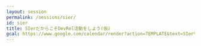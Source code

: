 ```yaml
---
layout: session
permalink: /sessions/sier/
id: sier
title: SIerだからこそDevRel活動をしよう(仮)
gcal: https://www.google.com/calendar/render?action=TEMPLATE&text=SIer%E3%81%A0%E3%81%8B%E3%82%89%E3%81%93%E3%81%9DDevRel%E6%B4%BB%E5%8B%95%E3%82%92%E3%81%97%E3%82%88%E3%81%86(%E4%BB%AE)%20at%20DevRel/Japan%20CONFERENCE%202022&dates=20220806T171000/20220806T180500&location=https://devrel.dev/japan-2021/view/&trp=true&details=%E3%83%88%E3%83%A9%E3%83%83%E3%82%AFA%20/%2017:10%E3%80%9C18:05%0A%0A%F0%9F%8C%9F%20%E3%82%A4%E3%83%99%E3%83%B3%E3%83%88%E5%8F%82%E5%8A%A0%E7%94%A8URL%0Ahttps://devrel.dev/japan-2022/view/%0A%0A%F0%9F%8C%9F%20%E3%82%BB%E3%83%83%E3%82%B7%E3%83%A7%E3%83%B3%E8%A9%B3%E7%B4%B0%0Ahttps://devrel.dev/japan-2022/sessions/sier/%0A%0A%F0%9F%8C%9F%20%E3%83%8F%E3%83%83%E3%82%B7%E3%83%A5%E3%82%BF%E3%82%B0%0A%23DevReljpA%0A%0A%F0%9F%8C%9F%20%E8%B3%AA%E5%95%8F%E6%8A%95%E7%A8%BF%EF%BC%88Sli.do%EF%BC%89%0Ahttps://app.sli.do/event/nRagqiaWQ1koszJjBBn4UM%0A%20%20%0A%F0%9F%8E%A4%20%E3%83%A2%E3%83%87%E3%83%AC%E3%83%BC%E3%82%BF%E3%83%BC%EF%BC%9A%E5%B0%8F%E7%94%B0%EF%A8%9A%E5%B9%B3%EF%BC%88%E3%81%8A%E3%81%A0%E3%81%97%E3%82%87%E3%83%BC%EF%BC%89@Microsoft%20Japan%0A%F0%9F%97%A3%20%E3%83%91%E3%83%8D%E3%83%AA%E3%82%B9%E3%83%88%EF%BC%9A%0A-%20%E5%B0%8F%E5%B3%B6%20%E5%84%AA%E4%BB%8B@%E6%A0%AA%E5%BC%8F%E4%BC%9A%E7%A4%BE%E3%83%87%E3%83%B3%E3%82%BD%E3%83%BC%E3%82%AF%E3%83%AA%E3%82%A8%E3%82%A4%E3%83%88%0A-%20%E6%9C%A8%E6%BE%A4%20%E6%9C%8B%E9%9A%86@SCSK%E6%A0%AA%E5%BC%8F%E4%BC%9A%E7%A4%BE%0A-%20%E7%89%87%E9%87%8E%20%E6%BD%A4%E4%B8%80@%E4%BC%8A%E8%97%A4%E5%BF%A0%E3%83%86%E3%82%AF%E3%83%8E%E3%82%BD%E3%83%AA%E3%83%A5%E3%83%BC%E3%82%B7%E3%83%A7%E3%83%B3%E3%82%BA%E6%A0%AA%E5%BC%8F%E4%BC%9A%E7%A4%BE%0A&trp=undefined&trp=true&sprop=
---
```

